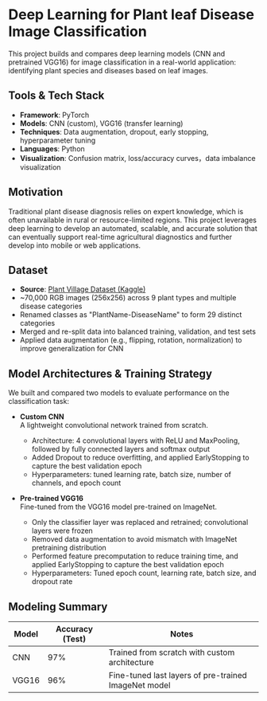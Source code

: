 # Deep Learning for Plant leaf Disease Image Classification

This project builds and compares deep learning models (CNN and pretrained VGG16) for image classification in a real-world application: identifying plant species and diseases based on leaf images.

## Tools & Tech Stack

- **Framework**: PyTorch
- **Models**: CNN (custom), VGG16 (transfer learning)
- **Techniques**: Data augmentation, dropout, early stopping, hyperparameter tuning
- **Languages**: Python
- **Visualization**: Confusion matrix, loss/accuracy curves，data imbalance visualization

## Motivation

Traditional plant disease diagnosis relies on expert knowledge, which is often unavailable in rural or resource-limited regions. This project leverages deep learning to develop an automated, scalable, and accurate solution that can eventually support real-time agricultural diagnostics and further develop into mobile or web applications.

## Dataset

- **Source**: [Plant Village Dataset (Kaggle)](https://www.kaggle.com/datasets/tushar5harma/plant-village-dataset-updated/data)
- ~70,000 RGB images (256x256) across 9 plant types and multiple disease categories
- Renamed classes as "PlantName-DiseaseName" to form 29 distinct categories
- Merged and re-split data into balanced training, validation, and test sets
- Applied data augmentation (e.g., flipping, rotation, normalization) to improve generalization for CNN

## Model Architectures & Training Strategy

We built and compared two models to evaluate performance on the classification task:

- **Custom CNN**  
  A lightweight convolutional network trained from scratch.  
  - Architecture: 4 convolutional layers with ReLU and MaxPooling, followed by fully connected layers and softmax output  
  - Added Dropout to reduce overfitting, and applied EarlyStopping to capture the best validation epoch  
  - Hyperparameters: tuned learning rate, batch size, number of channels, and epoch count   

- **Pre-trained VGG16**  
  Fine-tuned from the VGG16 model pre-trained on ImageNet.  
  - Only the classifier layer was replaced and retrained; convolutional layers were frozen  
  - Removed data augmentation to avoid mismatch with ImageNet pretraining distribution  
  - Performed feature precomputation to reduce training time, and applied EarlyStopping to capture the best validation epoch
  - Hyperparameters: Tuned epoch count, learning rate, batch size, and dropout rate

## Modeling Summary

| Model     | Accuracy (Test) | Notes |
|-----------|-----------------|-------|
| CNN       | 97%             | Trained from scratch with custom architecture |
| VGG16     | 96%             | Fine-tuned last layers of pre-trained ImageNet model |
